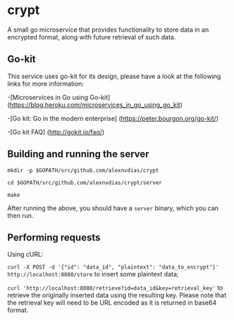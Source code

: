 # crypt

A small go microservice that provides functionality to store data in an encrypted format, along with future retrieval of such data.

## Go-kit

This service uses go-kit for its design, please have a look at the following links for more information:

-[Microservices in Go using Go-kit] (https://blog.heroku.com/microservices_in_go_using_go_kit)

-[Go kit: Go in the modern enterprise] (https://peter.bourgon.org/go-kit/)

-[Go kit FAQ] (http://gokit.io/faq/)

## Building and running the server

`mkdir -p $GOPATH/src/github.com/alexnvdias/crypt`

`cd $GOPATH/src/github.com/alexnvdias/crypt/server`

`make`

After running the above, you should have a `server` binary, which you can then run.

## Performing requests

Using cURL:

`curl -X POST -d '{"id": "data_id", "plaintext": "data_to_encrypt"}' http://localhost:8080/store` to insert some plaintext data;

`curl 'http://localhost:8080/retrieve?id=data_id&key=retrieval_key'` to retrieve the originally inserted data using the resulting key.
Please note that the retrieval key will need to be URL encoded as it is returned in base64 format.

